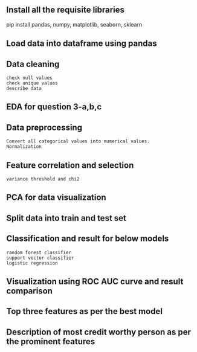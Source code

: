 ## Install all the requisite libraries 
  pip install pandas, numpy, matplotlib, seaborn, sklearn
  
## Load data into dataframe using pandas

## Data cleaning
    check null values
    check unique values
    describe data
    
## EDA for question 3-a,b,c

## Data preprocessing
    Convert all categorical values into numerical values.
    Normalization
    
## Feature correlation and selection
    variance threshold and chi2
    
## PCA for data visualization

## Split data into train and test set

## Classification and result for below models
    random forest classifier
    support vector classifier
    logistic regression      
    
## Visualization using ROC AUC curve and result comparison

## Top three features as per the best model

## Description of most credit worthy person as per the prominent features
